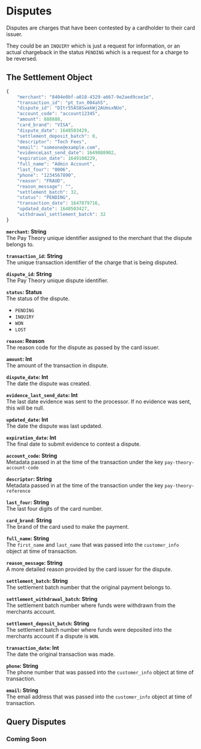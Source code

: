 # Disputes

Disputes are charges that have been contested by a cardholder to their card issuer. 

They could be an `INQUIRY` which is just a request for information, or an actual chargeback in the status `PENDING` which is a request for a charge to be reversed. 

## The Settlement Object

```js
{
    "merchant": "8404e0bf-a018-4329-a667-9e2aed9cee1e",
    "transaction_id": "pt_txn_004ah5",
    "dispute_id": "DItr55AS8SwakWj2AUmsxNUo",
    "account_code": "account12345",
    "amount": 888888,
    "card_brand": "VISA",
    "dispute_date": 1648503429,
    "settlement_deposit_batch": 0,
    "descriptor": "Tech Fees",
    "email": "someone@example.com",
    "evidenceLast_send_date": 1649088902,
    "expiration_date": 1649108229,
    "full_name": "Admin Account",
    "last_four": "0006",
    "phone": "1234567890",
    "reason": "FRAUD",
    "reason_message": "",
    "settlement_batch": 32,
    "status": "PENDING",
    "transaction_date": 1647879716,
    "updated_date": 1648503427,
    "withdrawal_settlement_batch": 32
}
```

**`merchant`: String**  
The Pay Theory unique identifier assigned to the merchant that the dispute belongs to.

**`transaction_id`: String**  
The unique transaction identifier of the charge that is being disputed.

**`dispute_id`: String**  
The Pay Theory unique dispute identifier.

**`status`: Status**  
The status of the dispute.
* `PENDING`
* `INQUIRY`
* `WON`
* `LOST`

**`reason`: Reason**  
The reason code for the dispute as passed by the card issuer.

**`amount`: Int**  
The amount of the transaction in dispute.

**`dispute_date`: Int**  
The date the dispute was created.

**`evidence_last_send_date`: Int**  
The last date evidence was sent to the processor. If no evidence was sent, this will be null.

**`updated_date`: Int**  
The date the dispute was last updated.

**`expiration_date`: Int**  
The final date to submit evidence to contest a dispute.

**`account_code`: String**  
Metadata passed in at the time of the transaction under the key `pay-theory-account-code`

**`descriptor`: String**  
Metadata passed in at the time of the transaction under the key `pay-theory-reference`

**`last_four`: String**  
The last four digits of the card number.

**`card_brand`: String**  
The brand of the card used to make the payment.

**`full_name`: String**  
 The `first_name` and `last_name` that was passed into the `customer_info` object at time of transaction.

**`reason_message`: String**  
A more detailed reason provided by the card issuer for the dispute.

**`settlement_batch`: String**  
The settlement batch number that the original payment belongs to.

**`settlement_withdrawal_batch`: String**  
The settlement batch number where funds were withdrawn from the merchants account.

**`settlement_deposit_batch`: String**  
The settlement batch number where funds were deposited into the merchants account if a dispute is `WON`.

**`transaction_date`: Int**  
The date the original transaction was made.

**`phone`: String**  
The phone number that was passed into the `customer_info` object at time of transaction.

**`email`: String**  
The email address that was passed into the `customer_info` object at time of transaction.

## Query Disputes
### Coming Soon

